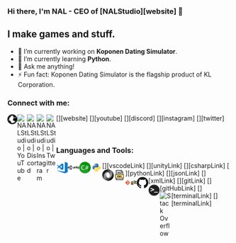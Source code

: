 ### Hi there, I'm NAL - CEO of [NALStudio][website] 👋

## I make games and stuff.
- 🔭 I’m currently working on <b>Koponen Dating Simulator</b>.
- 🌱 I’m currently learning <b>Python</b>.
- 💬 Ask me anything!
- ⚡ Fun fact: Koponen Dating Simulator is the flagship product of KL Corporation.

### Connect with me:

[<img align="left" alt="NALStudio.tk" width="22px" src="https://raw.githubusercontent.com/iconic/open-iconic/master/svg/globe.svg" />][website]
[<img align="left" alt="NALStudio | YouTube" width="22px" src="https://cdn.jsdelivr.net/npm/simple-icons@v3/icons/youtube.svg" />][youtube]
[<img align="left" alt="NALStudio | Discord" width="22px" src="https://cdn.jsdelivr.net/npm/simple-icons@3.12.4/icons/discord.svg" />][discord]
[<img align="left" alt="NALStudio | Instagram" width="22px" src="https://cdn.jsdelivr.net/npm/simple-icons@v3/icons/instagram.svg" />][instagram]
[<img align="left" alt="NALStudio | Twitter" width="22px" src="https://cdn.jsdelivr.net/npm/simple-icons@v3/icons/twitter.svg" />][twitter]

<br />

### Languages and Tools:

[<img align="left" alt="Visual Studio Code" width="26px" src="https://raw.githubusercontent.com/github/explore/80688e429a7d4ef2fca1e82350fe8e3517d3494d/topics/visual-studio-code/visual-studio-code.png" />][vscodeLink]
[<img align="left" alt="Unity" width="26px" src="https://raw.githubusercontent.com/github/explore/80688e429a7d4ef2fca1e82350fe8e3517d3494d/topics/unity/unity.png" />][unityLink]
[<img align="left" alt="C#" width="26px" src="https://raw.githubusercontent.com/github/explore/80688e429a7d4ef2fca1e82350fe8e3517d3494d/topics/csharp/csharp.png" />][csharpLink]
[<img align="left" alt="Python" width="26px" src="https://raw.githubusercontent.com/github/explore/80688e429a7d4ef2fca1e82350fe8e3517d3494d/topics/python/python.png" />][pythonLink]
[<img align="left" alt="JSON" width="26px" src="https://raw.githubusercontent.com/github/explore/80688e429a7d4ef2fca1e82350fe8e3517d3494d/topics/json/json.png" />][jsonLink]
[<img align="left" alt="XML" width="26px" src="https://raw.githubusercontent.com/github/explore/80688e429a7d4ef2fca1e82350fe8e3517d3494d/topics/xml/xml.png" />][xmlLink]
[<img align="left" alt="Git" width="26px" src="https://raw.githubusercontent.com/github/explore/80688e429a7d4ef2fca1e82350fe8e3517d3494d/topics/git/git.png" />][gitLink]
[<img align="left" alt="GitHub" width="26px" src="https://raw.githubusercontent.com/github/explore/78df643247d429f6cc873026c0622819ad797942/topics/github/github.png" />][gitHubLink]
[<img align="left" alt="Terminal" width="26px" src="https://raw.githubusercontent.com/github/explore/80688e429a7d4ef2fca1e82350fe8e3517d3494d/topics/terminal/terminal.png" />][terminalLink]
[<img align="left" alt="Stack Overflow" width="26px" src="https://raw.githubusercontent.com/github/explore/80688e429a7d4ef2fca1e82350fe8e3517d3494d/topics/stack-overflow/stack-overflow.png" />][terminalLink]
